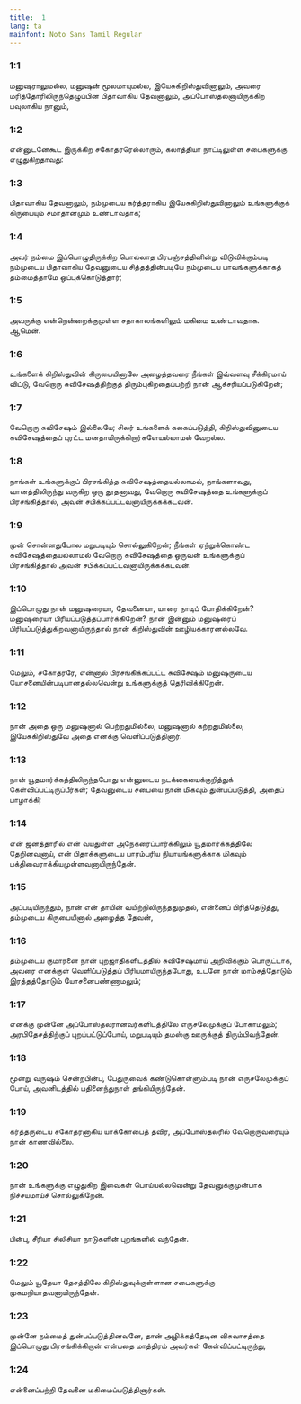 ```yaml
---
title:  1
lang: ta
mainfont: Noto Sans Tamil Regular
---
```


###  1:1

மனுஷராலுமல்ல, மனுஷன் மூலமாயுமல்ல, இயேசுகிறிஸ்துவினாலும், அவரை மரித்தோரிலிருந்தெழுப்பின பிதாவாகிய தேவனாலும், அப்போஸ்தலனாயிருக்கிற பவுலாகிய நானும்,

###  1:2

என்னுடனேகூட இருக்கிற சகோதரரெல்லாரும், கலாத்தியா நாட்டிலுள்ள சபைகளுக்கு எழுதுகிறதாவது:

###  1:3

பிதாவாகிய தேவனாலும், நம்முடைய கர்த்தராகிய இயேசுகிறிஸ்துவினாலும் உங்களுக்குக் கிருபையும் சமாதானமும் உண்டாவதாக;

###  1:4

அவர் நம்மை இப்பொழுதிருக்கிற பொல்லாத பிரபஞ்சத்தினின்று விடுவிக்கும்படி நம்முடைய பிதாவாகிய தேவனுடைய சித்தத்தின்படியே நம்முடைய பாவங்களுக்காகத் தம்மைத்தாமே ஒப்புக்கொடுத்தார்;

###  1:5

அவருக்கு என்றென்றைக்குமுள்ள சதாகாலங்களிலும் மகிமை உண்டாவதாக. ஆமென்.

###  1:6

உங்களைக் கிறிஸ்துவின் கிருபையினாலே அழைத்தவரை நீங்கள் இவ்வளவு சீக்கிரமாய் விட்டு, வேறொரு சுவிசேஷத்திற்குத் திரும்புகிறதைப்பற்றி நான் ஆச்சரியப்படுகிறேன்;

###  1:7

வேறொரு சுவிசேஷம் இல்லையே; சிலர் உங்களைக் கலகப்படுத்தி, கிறிஸ்துவினுடைய சுவிசேஷத்தைப் புரட்ட மனதாயிருக்கிறார்களேயல்லாமல் வேறல்ல.

###  1:8

நாங்கள் உங்களுக்குப் பிரசங்கித்த சுவிசேஷத்தையல்லாமல், நாங்களாவது, வானத்திலிருந்து வருகிற ஒரு தூதனாவது, வேறொரு சுவிசேஷத்தை உங்களுக்குப் பிரசங்கித்தால், அவன் சபிக்கப்பட்டவனாயிருக்கக்கடவன்.

###  1:9

முன் சொன்னதுபோல மறுபடியும் சொல்லுகிறேன்; நீங்கள் ஏற்றுக்கொண்ட சுவிசேஷத்தையல்லாமல் வேறொரு சுவிசேஷத்தை ஒருவன் உங்களுக்குப் பிரசங்கித்தால் அவன் சபிக்கப்பட்டவனாயிருக்கக்கடவன்.

###  1:10

இப்பொழுது நான் மனுஷரையா, தேவனையா, யாரை நாடிப் போதிக்கிறேன்? மனுஷரையா பிரியப்படுத்தப்பார்க்கிறேன்? நான் இன்னும் மனுஷரைப் பிரியப்படுத்துகிறவனாயிருந்தால் நான் கிறிஸ்துவின் ஊழியக்காரனல்லவே.

###  1:11

மேலும், சகோதரரே, என்னால் பிரசங்கிக்கப்பட்ட சுவிசேஷம் மனுஷருடைய யோசனையின்படியானதல்லவென்று உங்களுக்குத் தெரிவிக்கிறேன்.

###  1:12

நான் அதை ஒரு மனுஷனால் பெற்றதுமில்லை, மனுஷனால் கற்றதுமில்லை, இயேசுகிறிஸ்துவே அதை எனக்கு வெளிப்படுத்தினார்.

###  1:13

நான் யூதமார்க்கத்திலிருந்தபோது என்னுடைய நடக்கையைக்குறித்துக் கேள்விப்பட்டிருப்பீர்கள்; தேவனுடைய சபையை நான் மிகவும் துன்பப்படுத்தி, அதைப் பாழாக்கி;

###  1:14

என் ஜனத்தாரில் என் வயதுள்ள அநேகரைப்பார்க்கிலும் யூதமார்க்கத்திலே தேறினவனாய், என் பிதாக்களுடைய பாரம்பரிய நியாயங்களுக்காக மிகவும் பக்திவைராக்கியமுள்ளவனாயிருந்தேன்.

###  1:15

அப்படியிருந்தும், நான் என் தாயின் வயிற்றிலிருந்ததுமுதல், என்னைப் பிரித்தெடுத்து, தம்முடைய கிருபையினால் அழைத்த தேவன்,

###  1:16

தம்முடைய குமாரனை நான் புறஜாதிகளிடத்தில் சுவிசேஷமாய் அறிவிக்கும் பொருட்டாக, அவரை எனக்குள் வெளிப்படுத்தப் பிரியமாயிருந்தபோது, உடனே நான் மாம்சத்தோடும் இரத்தத்தோடும் யோசனைபண்ணாமலும்;

###  1:17

எனக்கு முன்னே அப்போஸ்தலரானவர்களிடத்திலே எருசலேமுக்குப் போகாமலும்; அரபிதேசத்திற்குப் புறப்பட்டுப்போய், மறுபடியும் தமஸ்கு ஊருக்குத் திரும்பிவந்தேன்.

###  1:18

மூன்று வருஷம் சென்றபின்பு, பேதுருவைக் கண்டுகொள்ளும்படி நான் எருசலேமுக்குப் போய், அவனிடத்தில் பதினைந்துநாள் தங்கியிருந்தேன்.

###  1:19

கர்த்தருடைய சகோதரனாகிய யாக்கோபைத் தவிர, அப்போஸ்தலரில் வேறொருவரையும் நான் காணவில்லை.

###  1:20

நான் உங்களுக்கு எழுதுகிற இவைகள் பொய்யல்லவென்று தேவனுக்குமுன்பாக நிச்சயமாய்ச் சொல்லுகிறேன்.

###  1:21

பின்பு, சீரியா சிலிசியா நாடுகளின் புறங்களில் வந்தேன்.

###  1:22

மேலும் யூதேயா தேசத்திலே கிறிஸ்துவுக்குள்ளான சபைகளுக்கு முகமறியாதவனாயிருந்தேன்.

###  1:23

முன்னே நம்மைத் துன்பப்படுத்தினவனே, தான் அழிக்கத்தேடின விசுவாசத்தை இப்பொழுது பிரசங்கிக்கிறான் என்பதை மாத்திரம் அவர்கள் கேள்விப்பட்டிருந்து,

###  1:24

என்னைப்பற்றி தேவனை மகிமைப்படுத்தினார்கள்.


